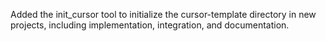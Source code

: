 Added the init_cursor tool to initialize the cursor-template directory in new projects, including implementation, integration, and documentation.
